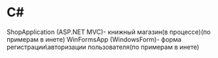 # <h1>C#</h1>
ShopApplication (ASP.NET MVC)- книжный магазин(в процессе)(по примерам в инете)
WinFormsApp (WindowsForm)- форма регистрации\авторизации пользователя(по примерам в инете)
